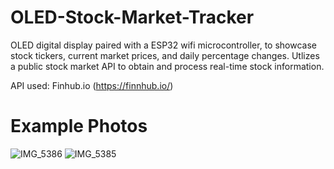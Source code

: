# OLED-Stock-Market-Tracker

OLED digital display paired with a ESP32 wifi microcontroller, to showcase stock tickers, current market prices, and daily percentage changes. Utlizes a public stock market API to obtain and process real-time stock information.

API used: Finhub.io (https://finnhub.io/)

# Example Photos


![IMG_5386](https://github.com/user-attachments/assets/d7fdb9ec-2728-41f6-87be-9906dbc49bc5)
![IMG_5385](https://github.com/user-attachments/assets/54f1fc07-b1a7-4107-957b-707435a27c41)
